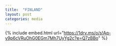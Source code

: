 ```yaml
---
title:  "FINLAND"
layout: post
categories: media
---
```



{% include embed.html url="https://1drv.ms/o/s!Aq-y9p6cVRuOhG0EGm7Mh7UyYg2c?e=Q7zBBo" %}

